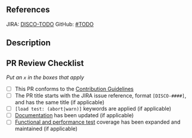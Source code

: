 ## References

JIRA: [DISCO-TODO](https://mozilla-hub.atlassian.net/browse/DISCO-TODO)
GitHub: [#TODO](https://github.com/mozilla-services/merino-py/issues/TODO)

## Description
<!-- Detail the purpose and impact of this PR, along with any other relevant information including: change highlights, screenshots, test instructions, etc .... -->



## PR Review Checklist

_Put an `x` in the boxes that apply_

- [ ] This PR conforms to the [Contribution Guidelines](https://github.com/mozilla-services/merino-py/blob/main/CONTRIBUTING.md)
- [ ] The PR title starts with the JIRA issue reference, format `[DISCO-####]`, and has the same title (if applicable)
- [ ] `[load test: (abort|warn)]` keywords are applied (if applicable)
- [ ] [Documentation](https://github.com/mozilla-services/merino-py/tree/main/docs) has been updated (if applicable)
- [ ] [Functional and performance test](https://github.com/mozilla-services/merino-py/blob/main/docs/dev/testing.md) coverage has been expanded and maintained (if applicable)
